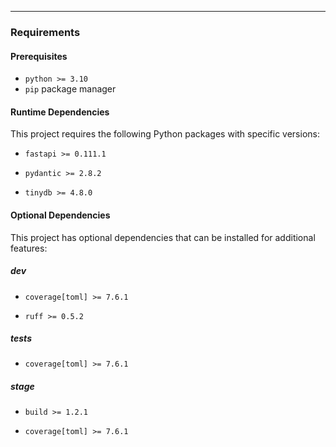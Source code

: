 
---

### Requirements

#### Prerequisites
- `python >= 3.10`
- `pip` package manager

#### Runtime Dependencies
This project requires the following Python packages with specific versions:

- `fastapi >= 0.111.1`

- `pydantic >= 2.8.2`

- `tinydb >= 4.8.0`



#### Optional Dependencies
This project has optional dependencies that can be installed for additional features:

##### dev

- `coverage[toml] >= 7.6.1`

- `ruff >= 0.5.2`


##### tests

- `coverage[toml] >= 7.6.1`


##### stage

- `build >= 1.2.1`

- `coverage[toml] >= 7.6.1`


